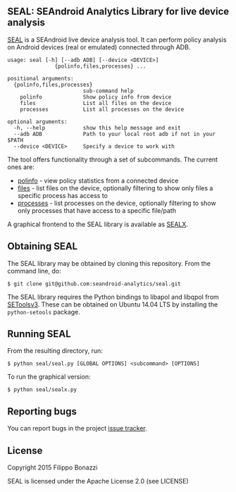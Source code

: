 ## SEAL: SEAndroid Analytics Library for live device analysis

[SEAL](https://github.com/seandroid-analytics/seal/wiki) is a SEAndroid live device analysis tool. It can perform policy analysis on Android devices (real or emulated) connected through ADB.
```
usage: seal [-h] [--adb ADB] [--device <DEVICE>]
               {polinfo,files,processes} ...

positional arguments:
  {polinfo,files,processes}
                        sub-command help
    polinfo             Show policy info from device
    files               List all files on the device
    processes           List all processes on the device

optional arguments:
  -h, --help            show this help message and exit
  --adb ADB             Path to your local root adb if not in your $PATH
  --device <DEVICE>     Specify a device to work with
```

The tool offers functionality through a set of subcommands. The current ones are:

* [polinfo](https://github.com/seandroid-analytics/seal/wiki#polinfo) - view policy statistics from a connected device
* [files](https://github.com/seandroid-analytics/seal/wiki#files) - list files on the device, optionally filtering to show only files a specific process has access to
* [processes](https://github.com/seandroid-analytics/seal/wiki#processes) - list processes on the device, optionally filtering to show only processes that have access to a specific file/path

A graphical frontend to the SEAL library is available as [SEALX](https://github.com/seandroid-analytics/seal/wiki/SEALX).

## Obtaining SEAL
The SEAL library may be obtained by cloning this repository. From the command line, do:

```$ git clone git@github.com:seandroid-analytics/seal.git```

The SEAL library requires the Python bindings to libapol and libqpol from [SEToolsv3](https://github.com/TresysTechnology/setools).
These can be obtained on Ubuntu 14.04 LTS by installing the `python-setools` package.

## Running SEAL
From the resulting directory, run:

```$ python seal/seal.py [GLOBAL OPTIONS] <subcommand> [OPTIONS]```

To run the graphical version:

```$ python seal/sealx.py```

## Reporting bugs
You can report bugs in the project [issue tracker](https://github.com/seandroid-analytics/seal/issues).

## License
Copyright 2015 Filippo Bonazzi

SEAL is licensed under the Apache License 2.0 (see LICENSE)

